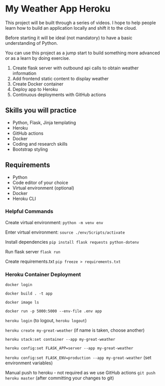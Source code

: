 # My Weather App Heroku

This project will be built through a series of videos. I hope to help people learn how to build an application locally and shift it to the cloud.

Before starting it will be ideal (not mandatory) to have a basic understanding of Python.

You can use this project as a jump start to build something more advanced or as a learn by doing exercise.

1. Create flask server with outbound api calls to obtain weather information
2. Add frontend static content to display weather
3. Create Docker container
4. Deploy app to Heroku
5. Continuous deployments with GitHub actions

## Skills you will practice

- Python, Flask, Jinja templating
- Heroku
- GitHub actions
- Docker
- Coding and research skills
- Bootstrap styling

## Requirements

- Python
- Code editor of your choice
- Virtual environment (optional)
- Docker
- Heroku CLI

### Helpful Commands

Create virtual environment:
`python -m venv env`

Enter virtual environment:
`source ./env/Scripts/activate`

Install dependencies
`pip install flask requests python-dotenv`

Run flask server
`flask run`

Create requirements.txt
`pip freeze > requirements.txt`

### Heroku Container Deployment

`docker login`

`docker build . -t app`

`docker image ls`

`docker run -p 5000:5000 --env-file .env app`

`heroku login` (to logout, `heroku logout`)

`heroku create my-great-weather` (if name is taken, choose another)

`heroku stack:set container --app my-great-weather`

`heroku config:set FLASK_APP=server --app my-great-weather`

`heroku config:set FLASK_ENV=production --app my-great-weather` (set environment variables)

Manual push to heroku - not required as we use GitHub actions
`git push heroku master` (after committing your changes to git)
